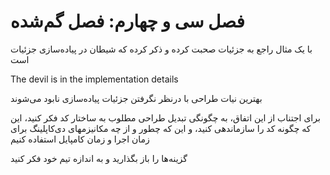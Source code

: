 # فصل سی و چهارم: فصل گم‌شده

با یک مثال راجع به جزئیات صحبت کرده و ذکر کرده که شیطان در پیاده‌سازی جزئیات است 

The devil is in the implementation details

بهترین نیات طراحی با درنظر نگرفتن جزئیات پیاده‌سازی نابود می‌شوند 

برای اجتناب از این اتفاق، به چگونگی تبدیل طراحی مطلوب به ساختار کد فکر کنید، این که چگونه کد را سازماندهی کنید، و این که چطور و از چه مکانیزمهای دی‌کاپلینگ برای زمان اجرا و زمان کامپایل استفاده کنیم 

گزینه‌ها را باز بگذارید و به اندازه تیم خود فکر کنید